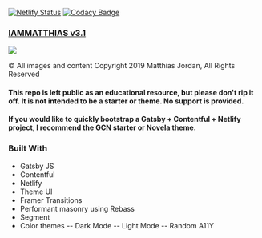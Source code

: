 [![Netlify Status](https://api.netlify.com/api/v1/badges/33c746c0-e9c5-4853-ae92-f721211dd417/deploy-status)](https://app.netlify.com/sites/iamnet/deploys) [![Codacy Badge](https://api.codacy.com/project/badge/Grade/9403cc5b92e74a1f9f3608221b1d76c1)](https://www.codacy.com/app/iammatthias/.com?utm_source=github.com&amp;utm_medium=referral&amp;utm_content=iammatthias/.com&amp;utm_campaign=Badge_Grade)

### [IAMMATTHIAS v3.1](https://iammatthias.com)

![](https://raw.githubusercontent.com/iammatthias/.com/master/static/share/share.png) 

© All images and content Copyright 2019 Matthias Jordan, All Rights Reserved

#### This repo is left public as an educational resource, but please don't rip it off. It is not intended to be a starter or theme. No support is provided. 

#### If you would like to quickly bootstrap a Gatsby + Contentful + Netlify project, I recommend the [GCN](https://github.com/ryanwiemer/gatsby-starter-gcn) starter or [Novela](https://github.com/narative/gatsby-theme-novela) theme.

### Built With
- Gatsby JS
- Contentful
- Netlify
- Theme UI
- Framer Transitions
- Performant masonry using Rebass
- Segment
- Color themes 
-- Dark Mode
-- Light Mode 
-- Random A11Y
